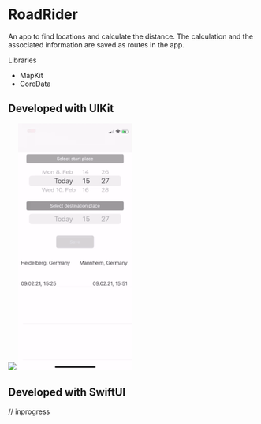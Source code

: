 # RoadRider 
An app to find locations and calculate the distance. The calculation and the associated information are saved as routes in the app.

Libraries
* MapKit
* CoreData


## Developed with UIKit

<p float="left">
<img src="https://github.com/taioo/route-rider/blob/master/road-rider-storyboard/attachment/d.gif" height="500"/>
<img src="https://github.com/taioo/route-rider/blob/master/road-rider-storyboard/attachment/w.gif"  height="500"/>
</p>

## Developed with SwiftUI

// inprogress